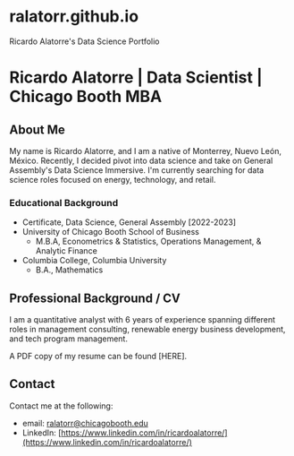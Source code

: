 # ralatorr.github.io
Ricardo Alatorre's Data Science Portfolio

# Ricardo Alatorre | Data Scientist | Chicago Booth MBA

## About Me

My name is Ricardo Alatorre, and I am a native of Monterrey, Nuevo León, México. Recently, I decided pivot into data science and take on General Assembly's Data Science Immersive. I'm currently searching for data science roles focused on energy, technology, and retail.

### Educational Background
- Certificate, Data Science, General Assembly [2022-2023]
- University of Chicago Booth School of Business
  - M.B.A, Econometrics & Statistics, Operations Management, & Analytic Finance
- Columbia College, Columbia University
  - B.A., Mathematics  

## Professional Background / CV

I am a quantitative analyst with 6 years of experience spanning different roles in management consulting, renewable energy business development, and tech program management.

A PDF copy of my resume can be found [HERE].

## Contact
Contact me at the following:
- email: ralatorr@chicagobooth.edu
- LinkedIn: [https://www.linkedin.com/in/ricardoalatorre/](https://www.linkedin.com/in/ricardoalatorre/)
